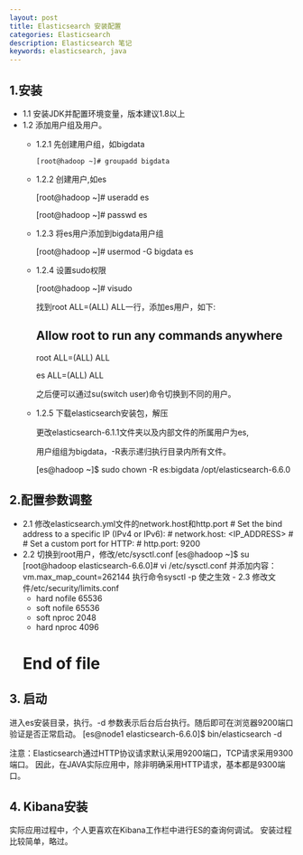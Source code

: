 ```yaml
---
layout: post
title: Elasticsearch 安装配置
categories: Elasticsearch
description: Elasticsearch 笔记
keywords: elasticsearch, java
---
```


## 1.安装
- 1.1 安装JDK并配置环境变量，版本建议1.8以上
- 1.2 添加用户组及用户。
    - 1.2.1 先创建用户组，如bigdata
        ```
		[root@hadoop ~]# groupadd bigdata
		```
	- 1.2.2 创建用户,如es
	
	    [root@hadoop ~]# useradd es
	    
		[root@hadoop ~]# passwd es
		
	- 1.2.3 将es用户添加到bigdata用户组
	
		[root@hadoop ~]# usermod -G bigdata es
		
	- 1.2.4 设置sudo权限
	
		[root@hadoop ~]# visudo
		
		找到root ALL=(ALL) ALL一行，添加es用户，如下:
		
		## Allow root to run any commands anywhere
		
		root    ALL=(ALL)       ALL
		
		es      ALL=(ALL)       ALL
		
		之后便可以通过su(switch user)命令切换到不同的用户。
			
	- 1.2.5 下载elasticsearch安装包，解压
	
		更改elasticsearch-6.1.1文件夹以及内部文件的所属用户为es, 
		
		用户组组为bigdata，-R表示递归执行目录内所有文件。
		
		[es@hadoop ~]$ sudo chown -R es:bigdata /opt/elasticsearch-6.6.0

## 2.配置参数调整
   - 2.1 修改elasticsearch.yml文件的network.host和http.port
	# Set the bind address to a specific IP (IPv4 or IPv6):
	#
	network.host: <IP_ADDRESS>
	#
	# Set a custom port for HTTP:
	#
	http.port: 9200
   - 2.2 切换到root用户，修改/etc/sysctl.conf
	[es@hadoop ~]$ su 
	[root@hadoop elasticsearch-6.6.0]# vi /etc/sysctl.conf
	并添加内容：
	vm.max_map_count=262144
	执行命令sysctl -p 使之生效
	- 2.3 修改文件/etc/security/limits.conf
		* hard nofile 65536
		* soft nofile 65536
		* soft nproc 2048
		* hard nproc 4096
		# End of file
		
## 3. 启动
   进入es安装目录，执行。-d 参数表示后台后台执行。随后即可在浏览器9200端口验证是否正常启动。
   [es@node1 elasticsearch-6.6.0]$ bin/elasticsearch -d
		
   注意：Elasticsearch通过HTTP协议请求默认采用9200端口，TCP请求采用9300端口。
   因此，在JAVA实际应用中，除非明确采用HTTP请求，基本都是9300端口。
	
## 4. Kibana安装
   实际应用过程中，个人更喜欢在Kibana工作栏中进行ES的查询何调试。
   安装过程比较简单，略过。

	
